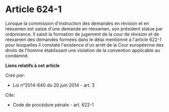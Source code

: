 # Article 624-1

Lorsque la commission d'instruction des demandes en révision et en réexamen est saisie d'une demande en réexamen, son
président statue par ordonnance. Il saisit la formation de jugement de la cour de révision et de réexamen des demandes
formées dans le délai mentionné à l'article 622-1 pour lesquelles il constate l'existence d'un arrêt de la Cour européenne
des droits de l'homme établissant une violation de la convention applicable au condamné.

**Liens relatifs à cet article**

_Créé par_:

  - Loi n°2014-640 du 20 juin 2014 - art. 3

_Cite_:

  - Code de procédure pénale - art. 622-1

